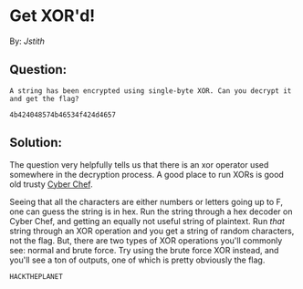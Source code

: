 __Get XOR'd!__
==============

By: _Jstith_

## Question:

```
A string has been encrypted using single-byte XOR. Can you decrypt it and get the flag?

4b424048574b46534f424d4657
```

## Solution:

The question very helpfully tells us that there is an xor operator used somewhere in the decryption process. A good place to run XORs is good old trusty [Cyber Chef](https://gchq.github.io/CyberChef/).

Seeing that all the characters are either numbers or letters going up to F, one can guess the string is in hex. Run the string through a hex decoder on Cyber Chef, and getting an equally not useful string of plaintext. Run _that_ string through an XOR operation and you get a string of random characters, not the flag. But, there are two types of XOR operations you'll commonly see: normal and brute force. Try using the brute force XOR instead, and you'll see a ton of outputs, one of which is pretty obviously the flag.

```
HACKTHEPLANET
```